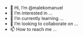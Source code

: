 - 👋 Hi, I’m @malekomanuel
- 👀 I’m interested in ...
- 🌱 I’m currently learning ...
- 💞️ I’m looking to collaborate on ...
- 📫 How to reach me ...

<!---
malekomanuel/malekomanuel is a ✨ special ✨ repository because its `README.md` (this file) appears on your GitHub profile.
You can click the Preview link to take a look at your changes.
--->
